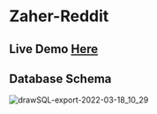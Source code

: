 # Zaher-Reddit

## Live Demo [Here](https://zaher-reddit.herokuapp.com/)

## Database Schema
![drawSQL-export-2022-03-18_10_29](https://user-images.githubusercontent.com/78752405/158964553-a168a249-5966-474d-9d4d-d9a4a06707ec.png)
